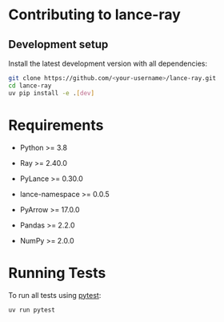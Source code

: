 # Contributing to lance-ray

## Development setup

Install the latest development version with all dependencies:

```bash
git clone https://github.com/<your-username>/lance-ray.git
cd lance-ray
uv pip install -e .[dev]
```
# Requirements

- Python >= 3.8

- Ray >= 2.40.0

- PyLance >= 0.30.0

- lance-namespace >= 0.0.5

- PyArrow >= 17.0.0

- Pandas >= 2.2.0

- NumPy >= 2.0.0


# Running Tests

To run all tests using [pytest](https://docs.pytest.org/):

```bash
uv run pytest
```
